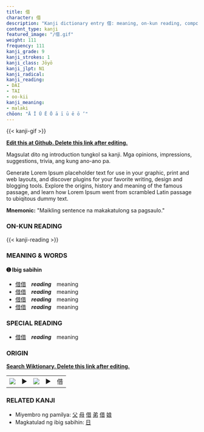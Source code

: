 ```yaml
---
title: 借
character: 借
description: "Kanji dictionary entry 借: meaning, on-kun reading, compounds, origin, related kanji"
content_type: kanji
featured_image: "/借.gif"
weight: 111
frequency: 111
kanji_grade: 9
kanji_strokes: 1
kanji_class: Jōyō
kanji_jlpt: N1
kanji_radical: 
kanji_reading: 
- DAI
- TAI
- oo-kii
kanji_meaning:
- malaki
chōon: "Ā Ī Ū Ē Ō ā ī ū ē ō ’"
---
```

[//]: # (Don't edit the line below. Kanji animated GIF code is automatically generated.)
{{< kanji-gif >}}

[//]: # (Edit below this line.)

**[Edit this at Github. Delete this link after editing.](https://github.com/tim0g/tim/tree/main/content/kanji/借/index.md)**

Magsulat dito ng introduction tungkol sa kanji. Mga opinions, impressions, suggestions, trivia, ang kung ano-ano pa.

Generate Lorem Ipsum placeholder text for use in your graphic, print and web layouts, and discover plugins for your favorite writing, design and blogging tools. Explore the origins, history and meaning of the famous passage, and learn how Lorem Ipsum went from scrambled Latin passage to ubiqitous dummy text.
 
**Mnemonic:** "Maikling sentence na makakatulong sa pagsaulo."

### ON-KUN READING

[//]: # (Don't edit the line below. ON-KUN READING code is automatically generated.)
{{< kanji-reading >}}

### MEANING & WORDS

#### ➊ **Ibig sabihin**
  - [借](../借)[借](../借)　***reading***　meaning
  - [借](../借)[借](../借)　***reading***　meaning
  - [借](../借)[借](../借)　***reading***　meaning
  - [借](../借)[借](../借)　***reading***　meaning

### SPECIAL READING
  - [借](../借)[借](../借)　***reading***　meaning

### ORIGIN

**[Search Wiktionary. Delete this link after editing.](https://wiktionary.org/wiki/借)**
<table class="kanji-table"><tr><td>
<img src="60px-借-bronze.svg.png">
</td><td>▶</td><td>
<img src="60px-借-oracle.svg.png">
</td><td>▶</td>
<td class="kanji-origin">借</td>
</tr></table>

### RELATED KANJI
- Miyembro ng pamilya: [父](../父) [母](../母) [借](../借) [弟](../弟) [借](../借) [娘](../娘)
- Magkatulad ng ibig sabihin: [日](../日)
